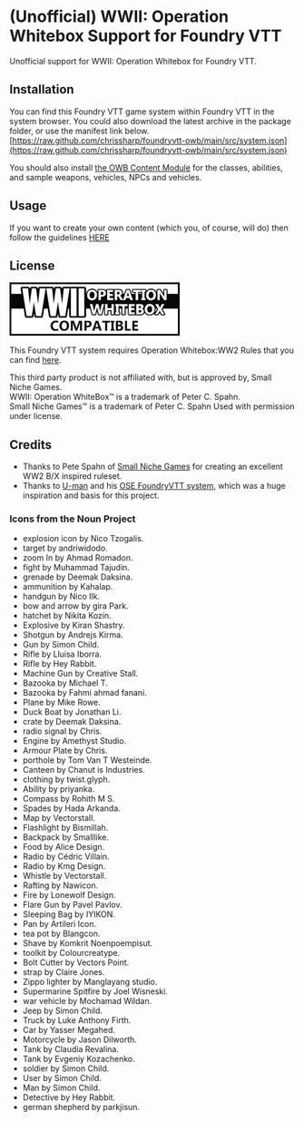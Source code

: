 # (Unofficial) WWII: Operation Whitebox Support for Foundry VTT

Unofficial support for  WWII: Operation Whitebox for Foundry VTT.

## Installation

You can find this Foundry VTT game system within Foundry VTT in the system browser. You could also download the latest archive in the package folder, or use the manifest link below.\
[https://raw.github.com/chrissharp/foundryvtt-owb/main/src/system.json](https://raw.github.com/chrissharp/foundryvtt-owb/main/src/system.json)

You should also install [the OWB Content Module](https://raw.githubusercontent.com/chrisesharp/foundryvtt-owb-content/master/src/module.json) for the classes, abilities, and sample weapons, vehicles, NPCs and vehicles.

## Usage

If you want to create your own content (which you, of course, will do) then follow the guidelines [HERE](INSTRUCTIONS.md)

## License

![OWBCL](src/assets/OWBCL.webp)

This Foundry VTT system requires Operation Whitebox:WW2 Rules that you can find [here](https://www.drivethrurpg.com/product/196284/OWB001-WWII-Operation-WhiteBox).

This third party product is not affiliated with, but is approved by, Small Niche Games. \
WWII: Operation WhiteBox™ is a trademark of Peter C. Spahn.\
Small Niche Games™ is a trademark of Peter C. Spahn
Used with permission under license.

## Credits

- Thanks to Pete Spahn of [Small Niche Games](https://www.facebook.com/smallnichegames/) for creating an excellent WW2 B/X inspired ruleset.
- Thanks to [U-man](https://gitlab.com/mesfoliesludiques) and his [OSE FoundryVTT system](https://gitlab.com/mesfoliesludiques/foundryvtt-ose/), which was a huge inspiration and basis for this project.

### Icons from the Noun Project

- explosion icon by Nico Tzogalis.
- target by andriwidodo.
- zoom In by Ahmad Romadon.
- fight by Muhammad Tajudin.
- grenade by Deemak Daksina.
- ammunition by Kahalap.
- handgun by Nico Ilk.
- bow and arrow by gira Park.
- hatchet by Nikita Kozin.
- Explosive by Kiran Shastry.
- Shotgun by Andrejs Kirma.
- Gun by Simon Child.
- Rifle by Lluisa Iborra.
- Rifle by Hey Rabbit.
- Machine Gun by Creative Stall.
- Bazooka by Michael T.
- Bazooka by Fahmi ahmad fanani.
- Plane by Mike Rowe.
- Duck Boat by Jonathan Li.
- crate by Deemak Daksina.
- radio signal by Chris.
- Engine by Amethyst Studio.
- Armour Plate by Chris.
- porthole by Tom Van T Westeinde.
- Canteen by Chanut is Industries.
- clothing by twist.glyph.
- Ability by priyanka.
- Compass by Rohith M S.
- Spades by Hada Arkanda.
- Map by Vectorstall.
- Flashlight by Bismillah.
- Backpack by Smalllike.
- Food by Alice Design.
- Radio by Cédric Villain.
- Radio by Kmg Design.
- Whistle by Vectorstall.
- Rafting by Nawicon.
- Fire by Lonewolf Design.
- Flare Gun by Pavel Pavlov.
- Sleeping Bag by IYIKON.
- Pan by Artileri Icon.
- tea pot by Blangcon.
- Shave by Komkrit Noenpoempisut.
- toolkit by Colourcreatype.
- Bolt Cutter by Vectors Point.
- strap by Claire Jones.
- Zippo lighter by Manglayang studio.
- Supermarine Spitfire by Joel Wisneski.
- war vehicle by Mochamad Wildan.
- Jeep by Simon Child.
- Truck by Luke Anthony Firth.
- Car by Yasser Megahed.
- Motorcycle by Jason Dilworth.
- Tank by Claudia Revalina.
- Tank by Evgeniy Kozachenko.
- soldier by Simon Child.
- User by Simon Child.
- Man by Simon Child.
- Detective by Hey Rabbit.
- german shepherd by parkjisun.
